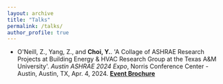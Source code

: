 ```yaml
---
layout: archive
title: "Talks"
permalink: /talks/
author_profile: true
---
```


* O'Neill, Z., Yang, Z., and **Choi, Y.**. 'A Collage of ASHRAE Research Projects at Building Energy & HVAC Research Group at the Texas A&M University'. *Austin ASHRAE 2024 Expo*, Norris Conference Center - Austin, Austin, TX, Apr. 4, 2024. [**Event Brochure**](http://youngsik-choi.github.io/files/ASHRAE_EXPO_BROCHURE.png) 
